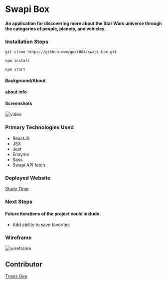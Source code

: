 # Swapi Box

#### An application for discovering more about the Star Wars universe through the categories of people, planets, and vehicles.

### Installation Steps

```git clone https://github.com/geet084/swapi-box.git```

```npm install```

```npm start```

#### Background/About

#### about info

#### Screenshots
![video](https://user-images.githubusercontent.com/39391585/51842924-3b4d3100-22cf-11e9-9649-8d13ad4aef35.gif)

### Primary Technologies Used

- ReactJS
- JSX
- Jest
- Enzyme
- Sass
- Swapi API fetch

### Deployed Website
[Study Time](https://geet084.github.io/swapi-box/.)

### Next Steps
#### Future iterations of the project could include:

- Add ability to save favorites
  

### Wireframe
![wireframe](https://user-images.githubusercontent.com/39391585/51842628-8fa3e100-22ce-11e9-94d6-87b140e14748.png)


## Contributor
[Travis Gee](https://github.com/geet084)
